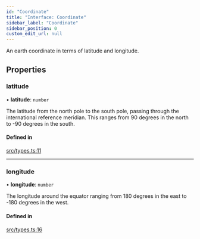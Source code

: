 ```yaml
---
id: "Coordinate"
title: "Interface: Coordinate"
sidebar_label: "Coordinate"
sidebar_position: 0
custom_edit_url: null
---
```


An earth coordinate in terms of latitude and longitude.

## Properties

### latitude

• **latitude**: `number`

The latitude from the north pole to the south pole, passing
through the international reference meridian. This ranges
from 90 degrees in the north to -90 degrees in the south.

#### Defined in

[src/types.ts:11](https://github.com/rob-blackbourn/jetblack-map/blob/3b34dfe/src/types.ts#L11)

___

### longitude

• **longitude**: `number`

The longitude around the equator ranging from 180 degrees in
the east to -180 degrees in the west.

#### Defined in

[src/types.ts:16](https://github.com/rob-blackbourn/jetblack-map/blob/3b34dfe/src/types.ts#L16)
